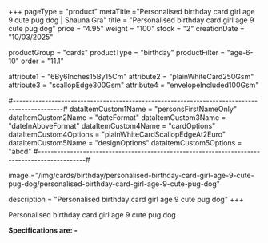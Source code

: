 +++
pageType = "product"
metaTitle ="Personalised birthday card girl age 9 cute pug dog | Shauna Gra"
title = "Personalised birthday card girl age 9 cute pug dog"
price = "4.95"
weight = "100"
stock = "2"
creationDate = "10/03/2025"
 
productGroup = "cards"
productType = "birthday"
productFilter = "age-6-10"
order = "11.1"
 
attribute1 = "6By6Inches15By15Cm" 
attribute2 = "plainWhiteCard250Gsm" 
attribute3 = "scallopEdge300Gsm" 
attribute4 = "envelopeIncluded100Gsm" 
 
#---------------------------------------------------------------------------------------------#
dataItemCustom1Name = "personsFirstNameOnly"
dataItemCustom2Name = "dateFormat"
dataItemCustom3Name = "dateInAboveFormat"
dataItemCustom4Name = "cardOptions"
dataItemCustom4Options = "plainWhiteCardScallopEdgeAt2Euro"
dataItemCustom5Name = "designOptions"
dataItemCustom5Options = "abcd"
#---------------------------------------------------------------------------------------------#
 
image ="/img/cards/birthday/personalised-birthday-card-girl-age-9-cute-pug-dog/personalised-birthday-card-girl-age-9-cute-pug-dog"
 
description = "Personalised birthday card girl age 9 cute pug dog"
+++

Personalised birthday card girl age 9 cute pug dog

**Specifications are: -**
